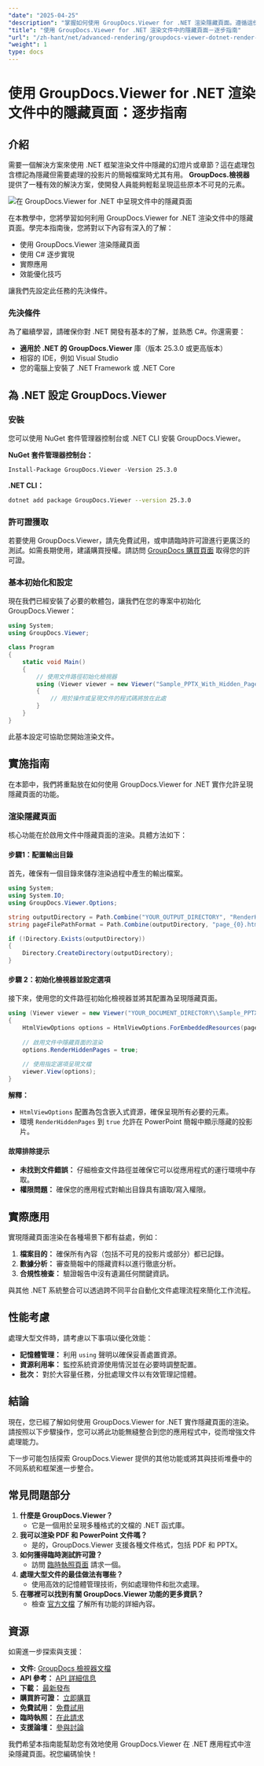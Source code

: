 ```yaml
---
"date": "2025-04-25"
"description": "掌握如何使用 GroupDocs.Viewer for .NET 渲染隱藏頁面。遵循這份全面的指南，提昇文件處理能力。"
"title": "使用 GroupDocs.Viewer for .NET 渲染文件中的隱藏頁面－逐步指南"
"url": "/zh-hant/net/advanced-rendering/groupdocs-viewer-dotnet-render-hidden-pages/"
"weight": 1
type: docs
---
```

# 使用 GroupDocs.Viewer for .NET 渲染文件中的隱藏頁面：逐步指南

## 介紹

需要一個解決方案來使用 .NET 框架渲染文件中隱藏的幻燈片或章節？這在處理包含標記為隱藏但需要處理的投影片的簡報檔案時尤其有用。 **GroupDocs.檢視器** 提供了一種有效的解決方案，使開發人員能夠輕鬆呈現這些原本不可見的元素。

![在 GroupDocs.Viewer for .NET 中呈現文件中的隱藏頁面](/viewer/advanced-rendering/render-hidden-pages-documents-img.png)

在本教學中，您將學習如何利用 GroupDocs.Viewer for .NET 渲染文件中的隱藏頁面。學完本指南後，您將對以下內容有深入的了解：
- 使用 GroupDocs.Viewer 渲染隱藏頁面
- 使用 C# 逐步實現
- 實際應用
- 效能優化技巧

讓我們先設定此任務的先決條件。

### 先決條件

為了繼續學習，請確保你對 .NET 開發有基本的了解，並熟悉 C#。你還需要：
- **適用於 .NET 的 GroupDocs.Viewer** 庫（版本 25.3.0 或更高版本）
- 相容的 IDE，例如 Visual Studio
- 您的電腦上安裝了 .NET Framework 或 .NET Core

## 為 .NET 設定 GroupDocs.Viewer

### 安裝

您可以使用 NuGet 套件管理器控制台或 .NET CLI 安裝 GroupDocs.Viewer。

**NuGet 套件管理器控制台：**
```plaintext
Install-Package GroupDocs.Viewer -Version 25.3.0
```

**.NET CLI：**
```bash
dotnet add package GroupDocs.Viewer --version 25.3.0
```

### 許可證獲取

若要使用 GroupDocs.Viewer，請先免費試用，或申請臨時許可證進行更廣泛的測試。如需長期使用，建議購買授權。請訪問 [GroupDocs 購買頁面](https://purchase.groupdocs.com/buy) 取得您的許可證。

### 基本初始化和設定

現在我們已經安裝了必要的軟體包，讓我們在您的專案中初始化 GroupDocs.Viewer：
```csharp
using System;
using GroupDocs.Viewer;

class Program
{
    static void Main()
    {
        // 使用文件路徑初始化檢視器
        using (Viewer viewer = new Viewer("Sample_PPTX_With_Hidden_Page.pptx"))
        {
            // 用於操作或呈現文件的程式碼將放在此處
        }
    }
}
```

此基本設定可協助您開始渲染文件。

## 實施指南

在本節中，我們將重點放在如何使用 GroupDocs.Viewer for .NET 實作允許呈現隱藏頁面的功能。

### 渲染隱藏頁面

核心功能在於啟用文件中隱藏頁面的渲染。具體方法如下：

#### 步驟1：配置輸出目錄

首先，確保有一個目錄來儲存渲染過程中產生的輸出檔案。
```csharp
using System;
using System.IO;
using GroupDocs.Viewer.Options;

string outputDirectory = Path.Combine("YOUR_OUTPUT_DIRECTORY", "RenderHiddenPages");
string pageFilePathFormat = Path.Combine(outputDirectory, "page_{0}.html");

if (!Directory.Exists(outputDirectory))
{
    Directory.CreateDirectory(outputDirectory);
}
```

#### 步驟 2：初始化檢視器並設定選項

接下來，使用您的文件路徑初始化檢視器並將其配置為呈現隱藏頁面。
```csharp
using (Viewer viewer = new Viewer("YOUR_DOCUMENT_DIRECTORY\\Sample_PPTX_With_Hidden_Page.pptx"))
{
    HtmlViewOptions options = HtmlViewOptions.ForEmbeddedResources(pageFilePathFormat);
    
    // 啟用文件中隱藏頁面的渲染
    options.RenderHiddenPages = true;
    
    // 使用指定選項呈現文檔
    viewer.View(options);
}
```

**解釋：**
- `HtmlViewOptions` 配置為包含嵌入式資源，確保呈現所有必要的元素。
- 環境 `RenderHiddenPages` 到 `true` 允許在 PowerPoint 簡報中顯示隱藏的投影片。

#### 故障排除提示

- **未找到文件錯誤：** 仔細檢查文件路徑並確保它可以從應用程式的運行環境中存取。
- **權限問題：** 確保您的應用程式對輸出目錄具有讀取/寫入權限。

## 實際應用

實現隱藏頁面渲染在各種場景下都有益處，例如：
1. **檔案目的：** 確保所有內容（包括不可見的投影片或部分）都已記錄。
2. **數據分析：** 審查簡報中的隱藏資料以進行徹底分析。
3. **合規性檢查：** 驗證報告中沒有遺漏任何關鍵資訊。

與其他 .NET 系統整合可以透過跨不同平台自動化文件處理流程來簡化工作流程。

## 性能考慮

處理大型文件時，請考慮以下事項以優化效能：
- **記憶體管理：** 利用 `using` 聲明以確保妥善處置資源。
- **資源利用率：** 監控系統資源使用情況並在必要時調整配置。
- **批次：** 對於大容量任務，分批處理文件以有效管理記憶體。

## 結論

現在，您已經了解如何使用 GroupDocs.Viewer for .NET 實作隱藏頁面的渲染。請按照以下步驟操作，您可以將此功能無縫整合到您的應用程式中，從而增強文件處理能力。

下一步可能包括探索 GroupDocs.Viewer 提供的其他功能或將其與技術堆疊中的不同系統和框架進一步整合。

## 常見問題部分

1. **什麼是 GroupDocs.Viewer？**
   - 它是一個用於呈現多種格式的文檔的 .NET 函式庫。
2. **我可以渲染 PDF 和 PowerPoint 文件嗎？**
   - 是的，GroupDocs.Viewer 支援各種文件格式，包括 PDF 和 PPTX。
3. **如何獲得臨時測試許可證？**
   - 訪問 [臨時執照頁面](https://purchase.groupdocs.com/temporary-license/) 請求一個。
4. **處理大型文件的最佳做法有哪些？**
   - 使用高效的記憶體管理技術，例如處理物件和批次處理。
5. **在哪裡可以找到有關 GroupDocs.Viewer 功能的更多資訊？**
   - 檢查 [官方文檔](https://docs.groupdocs.com/viewer/net/) 了解所有功能的詳細內容。

## 資源

如需進一步探索與支援：
- **文件:** [GroupDocs 檢視器文檔](https://docs.groupdocs.com/viewer/net/)
- **API 參考：** [API 詳細信息](https://reference.groupdocs.com/viewer/net/)
- **下載：** [最新發布](https://releases.groupdocs.com/viewer/net/)
- **購買許可證：** [立即購買](https://purchase.groupdocs.com/buy)
- **免費試用：** [免費試用](https://releases.groupdocs.com/viewer/net/)
- **臨時執照：** [在此請求](https://purchase.groupdocs.com/temporary-license/)
- **支援論壇：** [參與討論](https://forum.groupdocs.com/c/viewer/9)

我們希望本指南能幫助您有效地使用 GroupDocs.Viewer 在 .NET 應用程式中渲染隱藏頁面。祝您編碼愉快！